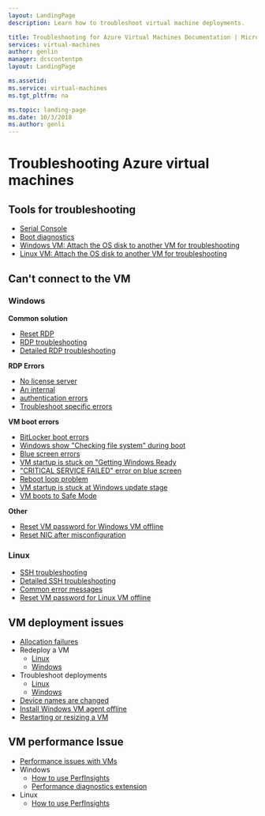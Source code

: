 ```yaml
---
layout: LandingPage
description: Learn how to troubleshoot virtual machine deployments.

title: Troubleshooting for Azure Virtual Machines Documentation | Microsoft Docs
services: virtual-machines
author: genlin
manager: dcscontentpm
layout: LandingPage

ms.assetid:
ms.service: virtual-machines
ms.tgt_pltfrm: na

ms.topic: landing-page
ms.date: 10/3/2018
ms.author: genli
---
```


# Troubleshooting Azure virtual machines

## Tools for troubleshooting

- [Serial Console](serial-console-windows.md)
- [Boot diagnostics](boot-diagnostics.md)
- [Windows VM: Attach the OS disk to another VM for troubleshooting](troubleshoot-recovery-disks-portal-windows.md)
- [Linux VM: Attach the OS disk to another VM for troubleshooting](troubleshoot-recovery-disks-portal-linux.md)

## Can't connect to the VM

### Windows

**Common solution**

- [Reset RDP](reset-rdp.md)
- [RDP troubleshooting](troubleshoot-rdp-connection.md)
- [Detailed RDP troubleshooting](detailed-troubleshoot-rdp.md)

**RDP Errors**

- [No license server](troubleshoot-rdp-no-license-server.md)
- [An internal ](Troubleshoot-rdp-internal-error.md)
- [authentication errors](troubleshoot-authentication-error-rdp-vm.md)
- [Troubleshoot specific errors](troubleshoot-specific-rdp-errors.md)

**VM boot errors**

* [BitLocker boot errors](troubleshoot-bitlocker-boot-error.md) 
* [Windows show "Checking file system" during boot](troubleshoot-check-disk-boot-error.md)
* [Blue screen errors](troubleshoot-common-blue-screen-error.md)
* [VM startup is stuck on "Getting Windows Ready](troubleshoot-vm-boot-configure-update.md)
* ["CRITICAL SERVICE FAILED" error on blue screen](troubleshoot-critical-service-failed-boot-error.md)
* [Reboot loop problem](troubleshoot-reboot-loop.md)
* [VM startup is stuck at Windows update stage](troubleshoot-stuck-updating-boot-error.md)
* [VM boots to Safe Mode](troubleshoot-rdp-safe-mode.md)

**Other**
- [Reset VM password for Windows VM offline](reset-local-password-without-agent.md)
- [Reset NIC after misconfiguration](reset-network-interface.md)

### Linux

- [SSH troubleshooting](troubleshoot-ssh-connection.md)
- [Detailed SSH troubleshooting](detailed-troubleshoot-ssh-connection.md)
- [Common error messages](error-messages.md)
- [Reset VM password for Linux VM offline](reset-password.md)

## VM deployment issues

- [Allocation failures](allocation-failure.md)
- Redeploy a VM
	- [Linux](redeploy-to-new-node-linux.md)
	- [Windows](redeploy-to-new-node-windows.md)
- Troubleshoot deployments
	- [Linux](troubleshoot-deploy-vm-linux.md)
	- [Windows](troubleshoot-deploy-vm-windows.md)
- [Device names are changed](troubleshoot-device-names-problems.md)
- [Install Windows VM agent offline](install-vm-agent-offline.md)
- [Restarting or resizing a VM](restart-resize-error-troubleshooting.md)

## VM performance Issue
- [Performance issues with VMs](performance-diagnostics.md)
- Windows
    - [How to use PerfInsights](how-to-use-perfinsights.md)
    - [Performance diagnostics extension](performance-diagnostics-vm-extension.md)
- Linux
	- [How to use PerfInsights](how-to-use-perfinsights-linux.md)